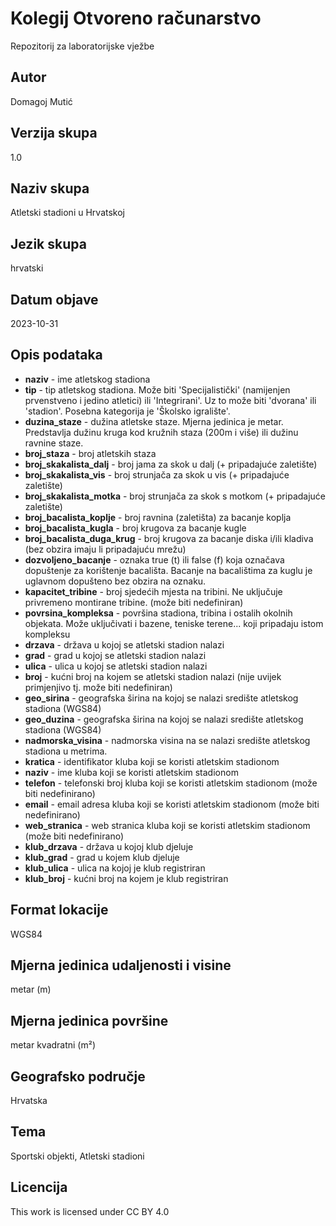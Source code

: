 # Kolegij Otvoreno računarstvo
Repozitorij za laboratorijske vježbe
## Autor
Domagoj Mutić
## Verzija skupa
1.0
## Naziv skupa
Atletski stadioni u Hrvatskoj
## Jezik skupa
hrvatski
## Datum objave
2023-10-31
## Opis podataka
- **naziv** - ime atletskog stadiona
- **tip** - tip atletskog stadiona. Može biti 'Specijalistički' (namijenjen prvenstveno i jedino atletici) ili 'Integrirani'. Uz to može biti 'dvorana' ili 'stadion'. Posebna kategorija je 'Školsko igralište'.
- **duzina_staze** - dužina atletske staze. Mjerna jedinica je metar. Predstavlja dužinu kruga kod kružnih staza (200m i više) ili dužinu ravnine staze.
- **broj_staza** - broj atletskih staza
- **broj_skakalista_dalj** - broj jama za skok u dalj (+ pripadajuće zaletište)
- **broj_skakalista_vis** - broj strunjača za skok u vis (+ pripadajuće zaletište)
- **broj_skakalista_motka** - broj strunjača za skok s motkom (+ pripadajuće zaletište)
- **broj_bacalista_koplje** - broj ravnina (zaletišta) za bacanje koplja
- **broj_bacalista_kugla** - broj krugova za bacanje kugle
- **broj_bacalista_duga_krug** - broj krugova za bacanje diska i/ili kladiva (bez obzira imaju li pripadajuću mrežu)
- **dozvoljeno_bacanje** - oznaka true (t) ili false (f) koja označava dopuštenje za korištenje bacališta. Bacanje na bacalištima za kuglu je uglavnom dopušteno bez obzira na oznaku.
- **kapacitet_tribine** - broj sjedećih mjesta na tribini. Ne uključuje privremeno montirane tribine. (može biti nedefiniran)
- **povrsina_kompleksa** - površina stadiona, tribina i ostalih okolnih objekata. Može uključivati i bazene, teniske terene... koji pripadaju istom kompleksu
- **drzava** - država u kojoj se atletski stadion nalazi
- **grad** - grad u kojoj se atletski stadion nalazi
- **ulica** - ulica u kojoj se atletski stadion nalazi
- **broj** - kućni broj na kojem se atletski stadion nalazi (nije uvijek primjenjivo tj. može biti nedefiniran)
- **geo_sirina** - geografska širina na kojoj se nalazi središte atletskog stadiona (WGS84)
- **geo_duzina** - geografska širina na kojoj se nalazi središte atletskog stadiona (WGS84)
- **nadmorska_visina** - nadmorska visina na se nalazi središte atletskog stadiona u metrima.
- **kratica** - identifikator kluba koji se koristi atletskim stadionom
- **naziv** - ime kluba koji se koristi atletskim stadionom
- **telefon** - telefonski broj kluba koji se koristi atletskim stadionom (može biti nedefinirano)
- **email** - email adresa kluba koji se koristi atletskim stadionom (može biti nedefinirano)
- **web_stranica** - web stranica kluba koji se koristi atletskim stadionom (može biti nedefinirano)
- **klub_drzava** - država u kojoj klub djeluje
- **klub_grad** - grad u kojem klub djeluje
- **klub_ulica** - ulica na kojoj je klub registriran
- **klub_broj** - kućni broj na kojem je klub registriran
## Format lokacije
WGS84
## Mjerna jedinica udaljenosti i visine
metar (m)
## Mjerna jedinica površine
metar kvadratni (m²)
## Geografsko područje
Hrvatska
## Tema
Sportski objekti, Atletski stadioni
## Licencija
This work is licensed under CC BY 4.0 
